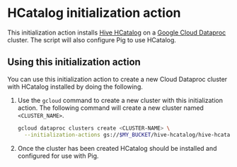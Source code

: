# HCatalog initialization action

This initialization action installs [Hive HCatalog](https://cwiki.apache.org/confluence/display/Hive/HCatalog) on a [Google Cloud Dataproc](https://cloud.google.com/dataproc) cluster. The script will also configure Pig to use HCatalog.

## Using this initialization action

You can use this initialization action to create a new Cloud Dataproc cluster with HCatalog installed by doing the following.

1. Use the `gcloud` command to create a new cluster with this initialization action. The following command will create a new cluster named `<CLUSTER_NAME>`.

    ```bash
    gcloud dataproc clusters create <CLUSTER-NAME> \
      --initialization-actions gs://$MY_BUCKET/hive-hcatalog/hive-hcatalog.sh
    ```

1. Once the cluster has been created HCatalog should be installed and configured for use with Pig.

